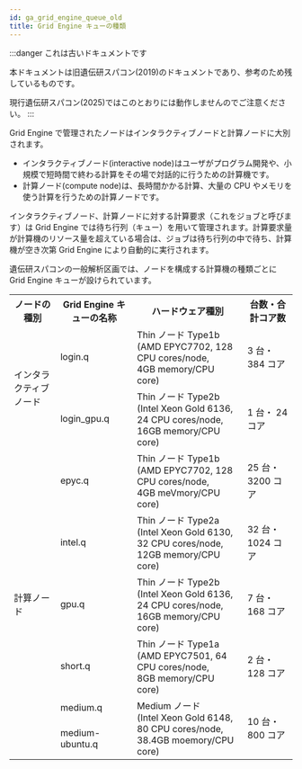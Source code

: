 ```yaml
---
id: ga_grid_engine_queue_old
title: Grid Engine キューの種類
---
```


:::danger これは古いドキュメントです

本ドキュメントは旧遺伝研スパコン(2019)のドキュメントであり、参考のため残しているものです。

現行遺伝研スパコン(2025)ではこのとおりには動作しませんのでご注意ください。
:::


Grid Engine で管理されたノードはインタラクティブノードと計算ノードに大別されます。

- インタラクティブノード(interactive node)はユーザがプログラム開発や、小規模で短時間で終わる計算をその場で対話的に行うための計算機です。
- 計算ノード(compute node)は、長時間かかる計算、大量の CPU やメモリを使う計算を行うための計算ノードです。

インタラクティブノード、計算ノードに対する計算要求（これをジョブと呼びます）は Grid Engine では待ち行列（キュー）を用いて管理されます。計算要求量が計算機のリソース量を超えている場合は、ジョブは待ち行列の中で待ち、計算機が空き次第 Grid Engine により自動的に実行されます。


遺伝研スパコンの一般解析区画では、ノードを構成する計算機の種類ごとに Grid Engine キューが設けられています。

<table>
<tr>
<th>ノードの種別</th>
<th>Grid Engine キューの名称</th>
<th>ハードウェア種別</th>
<th>台数・合計コア数</th>
</tr>
<tr>
<td rowspan="2">
インタラクティブノード
</td>
<td>
login.q
</td>
<td>
Thin ノード Type1b<br />
(AMD EPYC7702, 128 CPU cores/node,<br />
4GB memory/CPU core)
</td>
<td>
3 台・ 384 コア
</td>
</tr>
<tr>

<td>login_gpu.q</td>
<td>
Thin ノード Type2b <br />
(Intel Xeon Gold 6136, 24 CPU cores/node, <br />
16GB memory/CPU core)
</td>
<td>1 台・ 24 コア</td>
</tr>
<tr>
<td rowspan="6">計算ノード</td>
<td>epyc.q</td>
<td>
Thin ノード Type1b<br />
(AMD EPYC7702, 128 CPU cores/node, <br />
4GB meVmory/CPU core)
</td>
<td>25 台・ 3200 コア</td>

</tr>
<tr>
<td>intel.q</td>
<td>
Thin ノード Type2a <br />
(Intel Xeon Gold 6130, 32 CPU cores/node, <br />
12GB memory/CPU core)
</td>
<td>32 台・ 1024 コア</td>
</tr>
<tr>
<td>gpu.q</td>
<td>
Thin ノード Type2b <br />
(Intel Xeon Gold 6136, 24 CPU cores/node, <br />
16GB memory/CPU core)
</td>
<td>7 台・ 168 コア</td>
</tr>
<tr>
<td>short.q</td>
<td>
Thin ノード Type1a <br />
(AMD EPYC7501, 64 CPU cores/node,<br />
8GB memory/CPU core)
</td>
<td>2 台・ 128 コア</td>
</tr>
<tr>
<td>medium.q</td>
<td rowspan="2">
Medium ノード <br />
(Intel Xeon Gold 6148, 80 CPU cores/node, <br />
38.4GB moemory/CPU core)
</td>
<td rowspan="2">10 台・ 800 コア</td>
</tr>
<tr>
<td>medium-ubuntu.q</td>
</tr>

</table>


